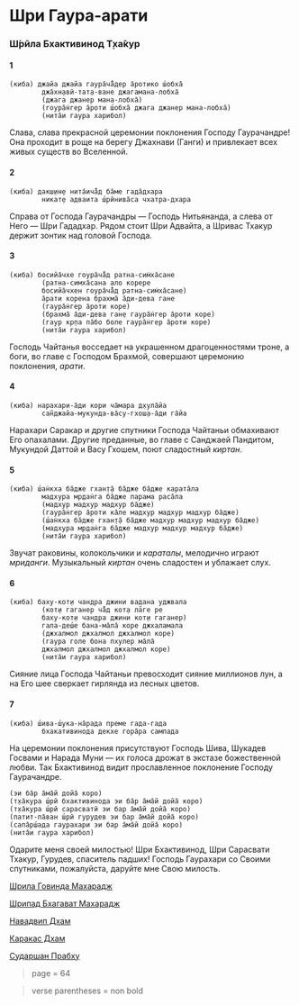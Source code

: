 # Шри Гаура-арати

### Ш́рӣла Бхактивинод Т̣ха̄кур

#### 1

    (киба) джайа джайа гаура̄ча̄̐дер а̄ротико ш́обха̄
            джа̄хн̣авӣ-тат̣а-ване джагамана-лобха̄
            (джага джанер мана-лобха̄)
            (гоура̄н̇гер а̄роти ш́обха̄ джага джанер мана-лобха̄)
            (нита̄и гаура харибол)

Слава, слава прекрасной церемонии поклонения Господу Гаурачандре! Она проходит в роще на берегу Джахнави (Ганги) и привлекает всех живых существ во Вселенной.

#### 2

    (киба) дакш̣ин̣е нита̄ича̄̐д ба̄ме гада̄дхара
            никат̣е адваита ш́рӣнива̄са чхатра-дхара

Справа от Господа Гаурачандры — Господь Нитьянанда, а слева от Него — Шри Гададхар. Рядом стоит Шри Адвайта, а Шривас Тхакур держит зонтик над головой Господа.

#### 3

    (киба) босийа̄чхе гоура̄ча̄̐д ратна-сим̇ха̄сане
            (ратна-симха̄сана ало корере
            босийа̄чхен гоура̄ча̄̐д ратна-сим̇ха̄сане)
            а̄рати корена брахма̄ а̄ди-дева гане
            (гаура̄н̇гер а̄роти коре)
            (брахма̄ а̄ди-дева ган̣е гаура̄н̇гер а̄роти коре)
            (гаур кр̣па па̄бо боле гаура̄н̇гер а̄роти коре)
            (нита̄и гаура харибол)

Господь Чайтанья восседает на украшенном драгоценностями троне, а боги, во главе с Господом Брахмой, совершают церемонию поклонения, *арати*.

#### 4

    (киба) нарахари-а̄ди кори ча̄мара д̣хула̄йа
            сан̃джайа-мукунда-ва̄су-гхош̣а-а̄ди га̄йа

Нарахари Саракар и другие спутники Господа Чайтаньи обмахивают Его опахалами. Другие преданные, во главе с Санджаей Пандитом, Мукундой Даттой и Васу Гхошем, поют сладостный *киртан*.

#### 5

    (киба) ш́ан̇кха ба̄дже гхан̣т̣а̄ ба̄дже ба̄дже карата̄ла
            мадхура мр̣дан̇га ба̄дже парама раса̄ла
            (мадхур мадхур мадхур ба̄дже)
            (гаура̄н̇гер а̄роти ка̄ле мадхур мадхур мадхур ба̄дже)
            (ш́ан̇кха ба̄дже гхан̣т̣а̄ ба̄дже мадхур мадхур мадхур ба̄дже)
            (мадхура мр̣дан̇га ба̄дже мадхур мадхур мадхур ба̄дже)
            (нита̄и гаура харибол)

Звучат раковины, колокольчики и *караталы*, мелодично играют *мриданги*. Музыкальный *киртан* очень сладостен и ублажает слух.

#### 6

    (киба) баху-кот̣и чандра джини вадана уджвала
            (кот̣и гаганер ча̄̐д кот̣а лāге ре
            баху-кот̣и чандра джини кот̣и гаганер)
            гала-деш́е бана-ма̄ла̄ коре джхаламала
            (джхалмол джхалмол джхалмол коре)
            (гаура голе бона пхулер ма̄ла̄
            джхалмол джхалмол джхалмол коре)
            (нита̄и гаура харибол)

Сияние лица Господа Чайтаньи превосходит сияние миллионов лун, а на Его шее сверкает гирлянда из лесных цветов.

#### 7

    (киба) ш́ива-ш́ука-на̄рада преме гада-гада
            бхакативинода декхе гора̄ра сампада

На церемонии поклонения присутствуют Господь Шива, Шукадев Госвами и Нарада Муни — их голоса дрожат в экстазе божественной любви. Так Бхактивинод видит прославленное поклонение Господу Гаурачандре.

    (эи ба̄р а̄ма̄й дойа̄ коро)
    (т̣ха̄кура ш́рӣ бхактивинода эи ба̄р а̄ма̄й дойа̄ коро)
    (т̣ха̄кура ш́рӣ сарасватӣ эи бар а̄ма̄й дойа̄ коро)
    (патит-па̄ван ш́рӣ гурудев эи бар а̄ма̄й дойа̄ коро)
    (сапа̄рш́ада гаурахари эи бар а̄ма̄й дойа̄ коро)
    (нита̄и гаура харибол)

Одарите меня своей милостью! Шри Бхактивинод, Шри Сарасвати Тхакур, Гурудев, спаситель падших! Господь Гаурахари со Своими спутниками, пожалуйста, даруйте мне Свою милость.


[Шрила Говинда Махарадж](https://soundcloud.com/bharatimaharaj/govinda-maharaj-kiba-jaya-jaya)

[Шрипад Бхагават Махарадж](https://soundcloud.com/huron/eoaoufmrqghi)

[Навадвип Дхам](https://soundcloud.com/bharatimaharaj/navadwip-scsm-kiba-jaya-jaya)

[Каракас Дхам](https://soundcloud.com/bharatimaharaj/shchsm-karakas-gaura-arati-i)

[Сударшан Прабху](https://soundcloud.com/bharatimaharaj/sudarshan-prabhu-sri-gaura)


> page = 64

> verse parentheses = non bold
